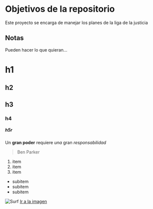 # Objetivos de la repositorio

Este proyecto se encarga de manejar los planes de la liga de la justicia


## Notas
Pueden hacer lo que quieran...


# h1
## h2
## h3
### h4
##### h5r

Un **gran poder** requiere _una_ gran *responsabilidad*
> Ben Parker

1. item
2. item
3. item
  * subitem
  * subitem
  * subitem
  
  ![Surf](https://encrypted-tbn0.gstatic.com/images?q=tbn:ANd9GcQDg3tFd6XQJrKcRf5snEYJ6DN9hKCyFmgzRBcDn9q5z_5Wk4oLRQ)
  [Ir a la imagen](https://encrypted-tbn0.gstatic.com/images?q=tbn:ANd9GcQDg3tFd6XQJrKcRf5snEYJ6DN9hKCyFmgzRBcDn9q5z_5Wk4oLRQ)
